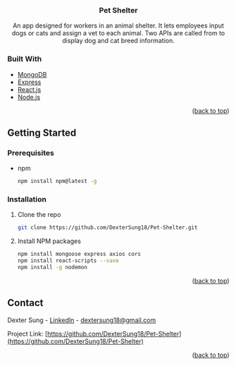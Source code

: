 <div id="top"></div>

<br />
<div align="center">

<h3 align="center">Pet Shelter</h3>

  <p align="center">
    An app designed for workers in an animal shelter. It lets employees input dogs or cats and assign a vet to each animal. Two APIs are 
    called from to display dog and cat breed information.
  </p>
</div>


### Built With


* [MongoDB](https://www.mongodb.com/)
* [Express](https://expressjs.com/)
* [React.js](https://reactjs.org/)
* [Node.js](https://nodejs.org/en/)

<p align="right">(<a href="#top">back to top</a>)</p>



<!-- GETTING STARTED -->
## Getting Started

### Prerequisites

* npm
  ```sh
  npm install npm@latest -g
  ```

### Installation

1. Clone the repo
   ```sh
   git clone https://github.com/DexterSung18/Pet-Shelter.git
   ```
2. Install NPM packages
   ```sh
   npm install mongoose express axios cors
   npm install react-scripts --save
   npm install -g nodemon
   ```

<p align="right">(<a href="#top">back to top</a>)</p>


<!-- CONTACT -->
## Contact

Dexter Sung - [LinkedIn](https://www.linkedin.com/in/dexter-sung/) - dextersung18@gmail.com

Project Link: [https://github.com/DexterSung18/Pet-Shelter](https://github.com/DexterSung18/Pet-Shelter)

<p align="right">(<a href="#top">back to top</a>)</p>



